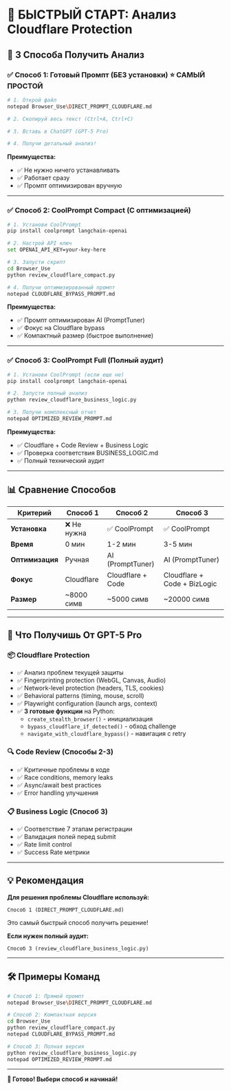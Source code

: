 # 🎯 БЫСТРЫЙ СТАРТ: Анализ Cloudflare Protection

## 🚀 3 Способа Получить Анализ

### ✅ Способ 1: Готовый Промпт (БЕЗ установки) ⭐ САМЫЙ ПРОСТОЙ

```bash
# 1. Открой файл
notepad Browser_Use\DIRECT_PROMPT_CLOUDFLARE.md

# 2. Скопируй весь текст (Ctrl+A, Ctrl+C)

# 3. Вставь в ChatGPT (GPT-5 Pro)

# 4. Получи детальный анализ!
```

**Преимущества:**
- ✅ Не нужно ничего устанавливать
- ✅ Работает сразу
- ✅ Промпт оптимизирован вручную

---

### ✅ Способ 2: CoolPrompt Compact (С оптимизацией)

```bash
# 1. Установи CoolPrompt
pip install coolprompt langchain-openai

# 2. Настрой API ключ
set OPENAI_API_KEY=your-key-here

# 3. Запусти скрипт
cd Browser_Use
python review_cloudflare_compact.py

# 4. Получи оптимизированный промпт
notepad CLOUDFLARE_BYPASS_PROMPT.md
```

**Преимущества:**
- ✅ Промпт оптимизирован AI (PromptTuner)
- ✅ Фокус на Cloudflare bypass
- ✅ Компактный размер (быстрое выполнение)

---

### ✅ Способ 3: CoolPrompt Full (Полный аудит)

```bash
# 1. Установи CoolPrompt (если еще не)
pip install coolprompt langchain-openai

# 2. Запусти полный анализ
python review_cloudflare_business_logic.py

# 3. Получи комплексный отчет
notepad OPTIMIZED_REVIEW_PROMPT.md
```

**Преимущества:**
- ✅ Cloudflare + Code Review + Business Logic
- ✅ Проверка соответствия BUSINESS_LOGIC.md
- ✅ Полный технический аудит

---

## 📊 Сравнение Способов

| Критерий | Способ 1 | Способ 2 | Способ 3 |
|----------|----------|----------|----------|
| **Установка** | ❌ Не нужна | ✅ CoolPrompt | ✅ CoolPrompt |
| **Время** | 0 мин | 1-2 мин | 3-5 мин |
| **Оптимизация** | Ручная | AI (PromptTuner) | AI (PromptTuner) |
| **Фокус** | Cloudflare | Cloudflare + Code | Cloudflare + Code + BizLogic |
| **Размер** | ~8000 симв | ~5000 симв | ~20000 симв |

---

## 🎯 Что Получишь От GPT-5 Pro

### 📦 Cloudflare Protection
- ✅ Анализ проблем текущей защиты
- ✅ Fingerprinting protection (WebGL, Canvas, Audio)
- ✅ Network-level protection (headers, TLS, cookies)
- ✅ Behavioral patterns (timing, mouse, scroll)
- ✅ Playwright configuration (launch args, context)
- ✅ **3 готовые функции** на Python:
  - `create_stealth_browser()` - инициализация
  - `bypass_cloudflare_if_detected()` - обход challenge
  - `navigate_with_cloudflare_bypass()` - навигация с retry

### 🔍 Code Review (Способы 2-3)
- ✅ Критичные проблемы в коде
- ✅ Race conditions, memory leaks
- ✅ Async/await best practices
- ✅ Error handling улучшения

### 📋 Business Logic (Способ 3)
- ✅ Соответствие 7 этапам регистрации
- ✅ Валидация полей перед submit
- ✅ Rate limit control
- ✅ Success Rate метрики

---

## 💡 Рекомендация

**Для решения проблемы Cloudflare используй:**

```
Способ 1 (DIRECT_PROMPT_CLOUDFLARE.md)
```

Это самый быстрый способ получить решение!

**Если нужен полный аудит:**

```
Способ 3 (review_cloudflare_business_logic.py)
```

---

## 🛠️ Примеры Команд

```bash
# Способ 1: Прямой промпт
notepad Browser_Use\DIRECT_PROMPT_CLOUDFLARE.md

# Способ 2: Компактная версия
cd Browser_Use
python review_cloudflare_compact.py
notepad CLOUDFLARE_BYPASS_PROMPT.md

# Способ 3: Полная версия
python review_cloudflare_business_logic.py
notepad OPTIMIZED_REVIEW_PROMPT.md
```

---

**🚀 Готово! Выбери способ и начинай!**
